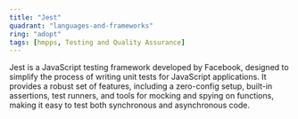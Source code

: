 ```yaml
---
title: "Jest"
quadrant: "languages-and-frameworks"
ring: "adopt"
tags: [hmpps, Testing and Quality Assurance]
---
```


Jest is a JavaScript testing framework developed by Facebook, designed to simplify the process of writing unit tests for JavaScript applications. It provides a robust set of features, including a zero-config setup, built-in assertions, test runners, and tools for mocking and spying on functions, making it easy to test both synchronous and asynchronous code.
